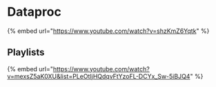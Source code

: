 # Dataproc

{% embed url="https://www.youtube.com/watch?v=shzKmZ6Yqtk" %}

## Playlists

{% embed url="https://www.youtube.com/watch?v=mexsZ5aK0XU&list=PLeOtIjHQdqvFtYzoFL-DCYx_Sw-5iBJQ4" %}

